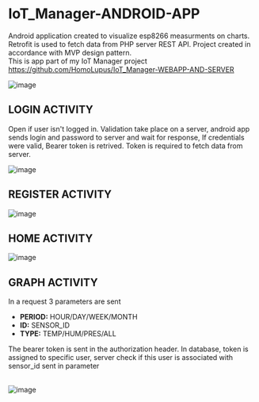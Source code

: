 # IoT_Manager-ANDROID-APP
Android application created to visualize esp8266 measurments on charts. Retrofit is used to fetch data from PHP server REST API. Project created in accordance with MVP design pattern. <br>
This is app part of my IoT Manager project https://github.com/HomoLupus/IoT_Manager-WEBAPP-AND-SERVER

![image](https://user-images.githubusercontent.com/83671766/189610323-67265cc6-a4c6-4a5e-93c3-8f73e59ff2c1.png)

<h2>LOGIN ACTIVITY </h2>
Open if user isn't logged in. Validation take place on a server, android app sends login and password to server and wait for response, If credentials were valid, Bearer token is retrived.
Token is required to fetch data from server.

![image](https://user-images.githubusercontent.com/83671766/189605828-dc567900-7468-4184-aa9b-189e0852d08b.png)

<h2>REGISTER ACTIVITY </h2>

![image](https://user-images.githubusercontent.com/83671766/189537188-6c7afd9d-51b6-4084-99d2-527bfea523c4.png)

<h2>HOME ACTIVITY </h2>

![image](https://user-images.githubusercontent.com/83671766/189537248-abd97a55-6ec7-4897-8242-24bc44bc6ea0.png)

<h2>GRAPH ACTIVITY </h2>

In a request 3 parameters are sent
<ul>
  <li><b>PERIOD:</b> HOUR/DAY/WEEK/MONTH</li>
  <li><b>ID:</b> SENSOR_ID</li>
  <li><b>TYPE:</b> TEMP/HUM/PRES/ALL</li>
</ul>
The bearer token is sent in the authorization header. In database, token is assigned to specific user, server check if this user is 
associated with sensor_id sent in parameter
<br><br>

![image](https://user-images.githubusercontent.com/83671766/189606734-acc3faf0-7083-410e-9a06-427d96e4bd97.png)
